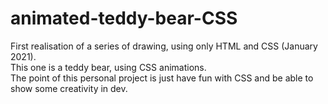 # animated-teddy-bear-CSS

First realisation of a series of drawing, using only HTML and CSS (January 2021).  
This one is a teddy bear, using CSS animations.  
The point of this personal project is just have fun with CSS and be able to show some creativity in dev.
